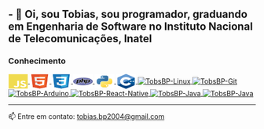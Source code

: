 <h2>- 👋 Oi, sou Tobias, sou programador, graduando em Engenharia de Software no Instituto Nacional de Telecomunicações, Inatel </h2>

<h3>Conhecimento </h3>
<div style="display: inline_block">
  <a href="https://developer.mozilla.org/en-US/docs/Web/JavaScript" target="_blank">
    <img align="center" alt="TobsBP-Js" height="30" width="40" src="https://raw.githubusercontent.com/devicons/devicon/master/icons/javascript/javascript-plain.svg">
  </a>
  <a href="https://developer.mozilla.org/en-US/docs/Web/HTML" target="_blank">
    <img align="center" alt="TobsBP-HTML" height="30" width="40" src="https://raw.githubusercontent.com/devicons/devicon/master/icons/html5/html5-original.svg">
  </a>
  <a href="https://developer.mozilla.org/en-US/docs/Web/CSS" target="_blank">
    <img align="center" alt="TobsBP-CSS" height="30" width="40" src="https://raw.githubusercontent.com/devicons/devicon/master/icons/css3/css3-original.svg">
  </a>
  <a href="https://www.php.net/" target="_blank">
    <img align="center" alt="TobsBP-php" height="30" width="40" src="https://raw.githubusercontent.com/devicons/devicon/master/icons/php/php-original.svg">
  </a>
  <a href="https://www.python.org/" target="_blhttps://cdn.jsdelivr.net/ank">
    <img align="center" alt="TobsBP-Python" height="30" width="40" src="https://raw.githubusercontent.com/devicons/devicon/master/icons/python/python-original.svg">
  </a>
  <a href="https://isocpp.org/" target="_blank">
    <img align="center" alt="TobsBP-Cplusplus" height="30" width="40" src="https://raw.githubusercontent.com/devicons/devicon/master/icons/cplusplus/cplusplus-original.svg">
  </a>  
  <a href="https://www.linux.org/" target="_blank">
    <img align="center" alt="TobsBP-Linux" height="30" width="40" src="https://cdn.jsdelivr.net/gh/devicons/devicon@latest/icons/linux/linux-original.svg">
  </a>
  <a href="https://git-scm.com/" target="_blank">
    <img align="center" alt="TobsBP-Git" height="30" width="40" src="https://cdn.jsdelivr.net/gh/devicons/devicon@latest/icons/git/git-original.svg">
  </a>
  <a href="https://www.arduino.cc/" target="_blank">
    <img align="center" alt="TobsBP-Arduino" height="30" width="40" src="https://cdn.jsdelivr.net/gh/devicons/devicon@latest/icons/arduino/arduino-original.svg">
  </a>
  <a href="https://reactnative.dev" target="_blank">
    <img align="center" alt="TobsBP-React-Native" height="30" width="40" src="https://cdn.jsdelivr.net/gh/devicons/devicon/icons/react/react-original.svg">
  </a>
  <a href="https://www.java.com/" target="_blank">
    <img align="center" alt="TobsBP-Java" height="30" width="40" src="https://cdn-icons-png.flaticon.com/512/226/226777.png">
  </a>
  <a href="https://www.npmjs.com/" target="_blank">
    <img  align="center" alt="TobsBP-Java" height="30" width="40" src="https://cdn.jsdelivr.net/gh/devicons/devicon@latest/icons/aarch64/aarch64-original.svg" />
  </a>
</div>
<hr>

📫 Entre em contato: tobias.bp2004@gmail.com
